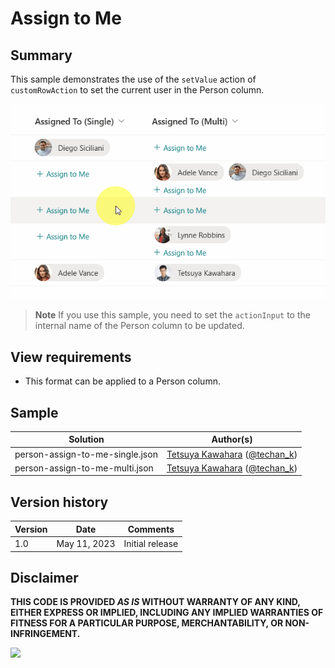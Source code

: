 # Assign to Me

## Summary

This sample demonstrates the use of the `setValue` action of `customRowAction` to set the current user in the Person column.

![screenshot of the sample](./assets/screenshot.gif)

> **Note**
> If you use this sample, you need to set the `actionInput` to the internal name of the Person column to be updated.

## View requirements
- This format can be applied to a Person column.

## Sample

Solution|Author(s)
--------|---------
person-assign-to-me-single.json | [Tetsuya Kawahara](https://github.com/tecchan1107) ([@techan_k](https://twitter.com/techan_k))
person-assign-to-me-multi.json | [Tetsuya Kawahara](https://github.com/tecchan1107) ([@techan_k](https://twitter.com/techan_k))

## Version history

Version |Date         |Comments
--------|-------------|--------
1.0     |May 11, 2023 |Initial release

## Disclaimer
**THIS CODE IS PROVIDED *AS IS* WITHOUT WARRANTY OF ANY KIND, EITHER EXPRESS OR IMPLIED, INCLUDING ANY IMPLIED WARRANTIES OF FITNESS FOR A PARTICULAR PURPOSE, MERCHANTABILITY, OR NON-INFRINGEMENT.**

<img src="https://pnptelemetry.azurewebsites.net/list-formatting/column-samples/person-assign-to-me" />